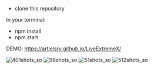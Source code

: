- clone this repository

In your terminal:
  
- npm install
- npm start

DEMO: https://artielsry.github.io/LiveExtremeX/ 

![401shots_so](https://github.com/ArtielSry/LiveExtremeX/assets/113340763/303b0710-6592-4e41-9288-e19a1eb509f4)
![98shots_so](https://github.com/ArtielSry/LiveExtremeX/assets/113340763/72d71153-87af-4d16-a7ff-942bea1e2658)
![51shots_so](https://github.com/ArtielSry/LiveExtremeX/assets/113340763/19709c10-18b2-466e-9882-e60de506dd29)
![512shots_so](https://github.com/ArtielSry/LiveExtremeX/assets/113340763/3de94681-7394-403d-b0eb-891c6fbac4c4)
